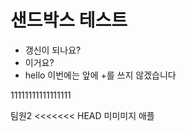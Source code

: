 # 샌드박스 테스트

+ 갱신이 되나요?
+ 이거요?
+ hello
이번에는 앞에 +를 쓰지 않겠습니다

11111111111111111



팀원2
<<<<<<< HEAD
미미미지
애플
